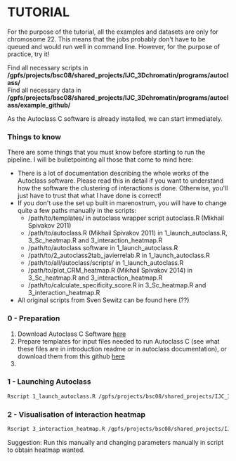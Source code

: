 
# TUTORIAL

For the purpose of the tutorial, all the examples and datasets are only for chromosome 22. This means that the jobs probably don't have to be queued and would run well in command line. However, for the purpose of practice, try it!

Find all necessary scripts in **/gpfs/projects/bsc08/shared_projects/IJC_3Dchromatin/programs/autoclass/**  
Find all necessary data in **/gpfs/projects/bsc08/shared_projects/IJC_3Dchromatin/programs/autoclass/example_github/**  

As the Autoclass C software is already installed, we can start immediately.  

### Things to know
There are some things that you must know before starting to run the pipeline. I will be bulletpointing all those that come to mind here: 

- There is a lot of documentation describing the whole works of the Autoclass software. Please read this in detail if you want to understand how the software the clustering of interactions is done. Otherwise, you'll just have to trust that what I have done is correct! 
- If you don't use the set up built in marenostrum, you will have to change quite a few paths manually in the scripts:
  - /path/to/templates/ in autoclass wrapper script autoclass.R (Mikhail Spivakov 2011)
  - /path/to/autoclass.R (Mikhail Spivakov 2011) in 1_launch_autoclass.R, 3_Sc_heatmap.R and 3_interaction_heatmap.R
  - /path/to/autoclass software in 1_launch_autoclass.R
  - /path/to/2_autoclass2tab_javierrelab.R in 1_launch_autoclass.R
  - /path/to/all/autoclass/scripts/ in 1_launch_autoclass.R
  - /path/to/plot_CRM_heatmap.R (Mikhail Spivakov 2014) in 3_Sc_heatmap.R and 3_interaction_heatmap.R
  - /path/to/calculate_specificity_score.R in 3_Sc_heatmap.R and 3_interaction_heatmap.R
- All original scripts from Sven Sewitz can be found here (??)
  


### 0 - Preparation  
1) Download Autoclass C Software [here](https://ti.arc.nasa.gov/tech/rse/synthesis-projects-applications/autoclass/autoclass-c/)
2) Prepare templates for input files needed to run Autoclass C (see what these files are in introduction readme or in autoclass documentation), or download them from this github [here](https://github.com/JavierreLab/RunAutoClass/tree/main/example/templates)
3)  



### 1 - Launching Autoclass   
```bash
Rscript 1_launch_autoclass.R /gpfs/projects/bsc08/shared_projects/IJC_3Dchromatin/programs/autoclass/example_github/ example /gpfs/projects/bsc08/shared_projects/IJC_3Dchromatin/programs/autoclass/example_github/PCHiC.peakmatrix.cutoff5.chr22.txt 103
```
  
### 2 - Visualisation of interaction heatmap
```bash
Rscript 3_interaction_heatmap.R /gpfs/projects/bsc08/shared_projects/IJC_3Dchromatin/programs/autoclass/example_github/PCHiC.peakmatrix.cutoff5.chr22.txt /gpfs/projects/bsc08/shared_projects/IJC_3Dchromatin/programs/autoclass/example_github/example_103/test-example_103.tab 1 hclust
```
Suggestion: Run this manually and changing parameters manually in script to obtain heatmap wanted.
